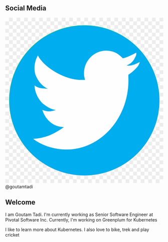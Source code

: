 ## Social Media
![alt text][tlogo]@goutamtadi


[tlogo]: https://github.com/goutamtadi1/goutamtadi1.github.io/blob/master/twitter%20icon.png "Twitter logo"

## Welcome

I am Goutam Tadi.
I'm currently working as Senior Software Engineer at Pivotal Software Inc.
Currently, I'm working on Greenplum for Kubernetes

I like to learn more about Kubernetes.
I also love to bike, trek and play cricket
